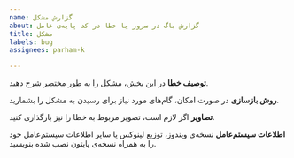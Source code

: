 ```yaml
---
name: گزارش مشکل
about: گزارش باگ در سرور یا خطا در کد پایه‌ی عامل
title: مشکل
labels: bug
assignees: parham-k

---
```


**توصیف خطا**
در این بخش، مشکل را به طور مختصر شرح دهید.

**روش بازسازی**
در صورت امکان، گام‌های مورد نیاز برای رسیدن به مشکل را بشمارید.

**تصاویر**
اگر لازم است، تصویر مربوط به خطا را نیز بارگذاری کنید.

**اطلاعات سیستم‌عامل**
نسخه‌ی ویندوز، توزیع لینوکس یا سایر اطلاعات سیستم‌عامل خود را به همراه نسخه‌ی پایتون نصب شده بنویسید.
